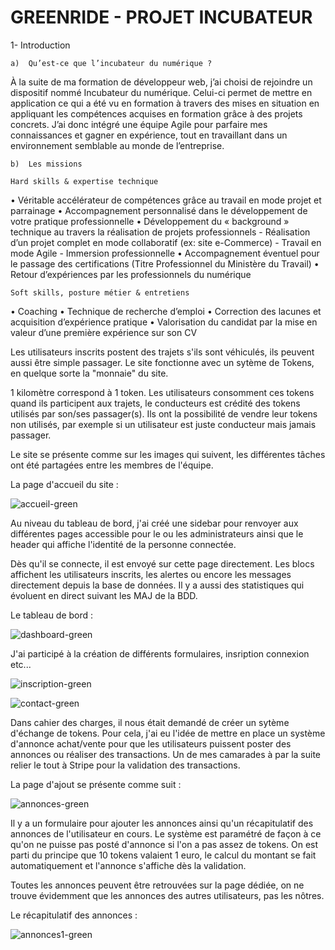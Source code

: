 # GREENRIDE - PROJET INCUBATEUR
	
1-	Introduction
	
	a)	Qu’est-ce que l’incubateur du numérique ?

À la suite de ma formation de développeur web, j’ai choisi de rejoindre un dispositif nommé Incubateur du numérique.
Celui-ci permet de mettre en application ce qui a été vu en formation à travers des mises en situation en appliquant les compétences acquises en formation grâce à des projets concrets.
J’ai donc intégré une équipe Agile pour parfaire mes connaissances et gagner en expérience, tout en travaillant dans un environnement semblable au monde de l’entreprise.

	b)	Les missions

	Hard skills & expertise technique

•	Véritable accélérateur de compétences grâce au travail en mode projet et parrainage
•	Accompagnement personnalisé dans le développement de votre pratique professionnelle
•	Développement du « background » technique au travers la réalisation de projets professionnels
		- Réalisation d’un projet complet en mode collaboratif (ex: site e-Commerce)
		- Travail en mode Agile
		- Immersion professionnelle
•	Accompagnement éventuel pour le passage des certifications (Titre Professionnel du Ministère du Travail)
•	Retour d’expériences par les professionnels du numérique

	Soft skills, posture métier & entretiens

•	Coaching
•	Technique de recherche d’emploi
•	Correction des lacunes et acquisition d’expérience pratique
•	Valorisation du candidat par la mise en valeur d’une première expérience sur son CV






 
 Les utilisateurs inscrits postent des trajets s'ils sont véhiculés, ils peuvent aussi être simple passager. Le site fonctionne avec un sytème de Tokens,
 en quelque sorte la "monnaie" du site.
 
 1 kilomètre correspond à 1 token. Les utilisateurs consomment ces tokens quand ils participent aux trajets, le conducteurs est crédité des
 tokens utilisés par son/ses passager(s). Ils ont la possibilité de vendre leur tokens non utilisés, par exemple si un utilisateur est juste
 conducteur mais jamais passager.

 Le site se présente comme sur les images qui suivent, les différentes tâches ont été partagées entre les membres de l'équipe.

 La page d'accueil du site :
 
![accueil-green](https://github.com/cedric-chimot/Greenride/assets/106061524/63704da0-7e2f-4deb-a43f-5c2bd328d0ec)

Au niveau du tableau de bord, j'ai créé une sidebar pour renvoyer aux différentes pages accessible pour le ou les administrateurs ainsi que le header
qui affiche l'identité de la personne connectée.

Dès qu'il se connecte, il est envoyé sur cette page directement. Les blocs affichent les utilisateurs inscrits, les alertes ou encore les messages
directement depuis la base de données. Il y a aussi des statistiques qui évoluent en direct suivant les MAJ de la BDD.

Le tableau de bord :

![dashboard-green](https://github.com/cedric-chimot/Greenride/assets/106061524/890668d5-652e-4bc6-a573-15323bf29a55)

J'ai participé à la création de différents formulaires, insription connexion etc... 

![inscription-green](https://github.com/cedric-chimot/Greenride/assets/106061524/614693a0-e474-443e-a7b2-8986b9a37d71)

![contact-green](https://github.com/cedric-chimot/Greenride/assets/106061524/b95086af-7275-4097-9ce7-8e0cf2cc54cc)

Dans cahier des charges, il nous était demandé de créer un sytème d'échange de tokens. Pour cela, j'ai eu l'idée de mettre en place un système d'annonce achat/vente
pour que les utilisateurs puissent poster des annonces ou réaliser des transactions. Un de mes camarades à par la suite relier le tout à Stripe pour la validation
des transactions.

La page d'ajout se présente comme suit : 

![annonces-green](https://github.com/cedric-chimot/Greenride/assets/106061524/1a07fbee-3a1f-416d-8607-2b1b56a44950)

Il y a un formulaire pour ajouter les annonces ainsi qu'un récapitulatif des annonces de l'utilisateur en cours. Le système est paramétré de façon à ce qu'on
ne puisse pas posté d'annonce si l'on a pas assez de tokens. On est parti du principe que 10 tokens valaient 1 euro, le calcul du montant se fait automatiquement
et l'annonce s'affiche dès la validation.

Toutes les annonces peuvent être retrouvées sur la page dédiée, on ne trouve évidemment que les annonces des autres utilisateurs, pas les nôtres.

Le récapitulatif des annonces : 

![annonces1-green](https://github.com/cedric-chimot/Greenride/assets/106061524/a5f81542-24e5-4d39-aa8b-639164cef4a1)
